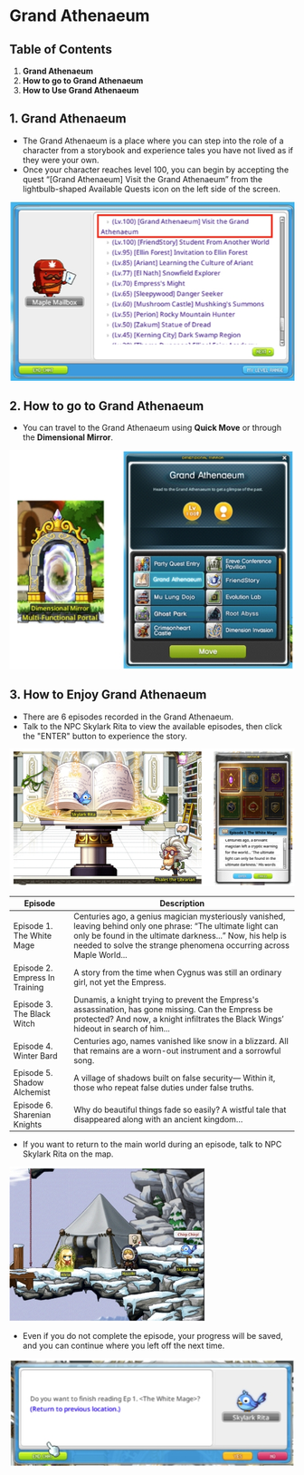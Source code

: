 # Grand Athenaeum
## Table of Contents
1.  **Grand Athenaeum**
2.  **How to go to Grand Athenaeum**
3.  **How to Use Grand Athenaeum**
## 1. Grand Athenaeum
*   The Grand Athenaeum is a place where you can step into the role of a character from a storybook and experience tales you have not lived as if they were your own.
*   Once your character reaches level 100, you can begin by accepting the quest “\[Grand Athenaeum\] Visit the Grand Athenaeum” from the lightbulb-shaped Available Quests icon on the left side of the screen.

![](images/msn-101/beginners-guide/monster-and-dungeon/image_1747236344118_850.png)

## 2. How to go to Grand Athenaeum
*   You can travel to the Grand Athenaeum using **Quick Move** or through the **Dimensional Mirror**.

![](images/msn-101/beginners-guide/monster-and-dungeon/image_1747236344118_684.png)

## 3. How to Enjoy Grand Athenaeum
*   There are 6 episodes recorded in the Grand Athenaeum.
*   Talk to the NPC Skylark Rita to view the available episodes, then click the "ENTER" button to experience the story.

![](images/msn-101/beginners-guide/monster-and-dungeon/image_1747236344118_561.png)

| Episode | Description |
| --- | --- |
| Episode 1. The White Mage | Centuries ago, a genius magician mysteriously vanished, leaving behind only one phrase: “The ultimate light can only be found in the ultimate darkness...” Now, his help is needed to solve the strange phenomena occurring across Maple World... |
| Episode 2. Empress In Training | A story from the time when Cygnus was still an ordinary girl, not yet the Empress. |
| Episode 3. The Black Witch | Dunamis, a knight trying to prevent the Empress's assassination, has gone missing. Can the Empress be protected? And now, a knight infiltrates the Black Wings’ hideout in search of him... |
| Episode 4. Winter Bard | Centuries ago, names vanished like snow in a blizzard. All that remains are a worn-out instrument and a sorrowful song. |
| Episode 5. Shadow Alchemist | A village of shadows built on false security— Within it, those who repeat false duties under false truths. |
| Episode 6. Sharenian Knights | Why do beautiful things fade so easily? A wistful tale that disappeared along with an ancient kingdom… |

*   If you want to return to the main world during an episode, talk to NPC Skylark Rita on the map.

![](images/msn-101/beginners-guide/monster-and-dungeon/image_1747236344118_780.png)

*   Even if you do not complete the episode, your progress will be saved, and you can continue where you left off the next time.

![](images/msn-101/beginners-guide/monster-and-dungeon/image_1747236344118_771.png)
